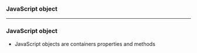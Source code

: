 ### JavaScript object

-----------------------------------------------------

### JavaScript object
* JavaScript objects are containers properties and methods
